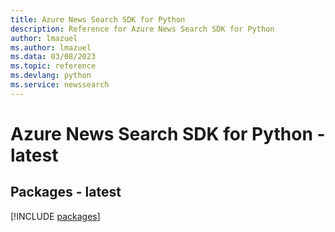 ```yaml
---
title: Azure News Search SDK for Python
description: Reference for Azure News Search SDK for Python
author: lmazuel
ms.author: lmazuel
ms.data: 03/08/2023
ms.topic: reference
ms.devlang: python
ms.service: newssearch
---
```

# Azure News Search SDK for Python - latest
## Packages - latest
[!INCLUDE [packages](news-search-index.md)]
